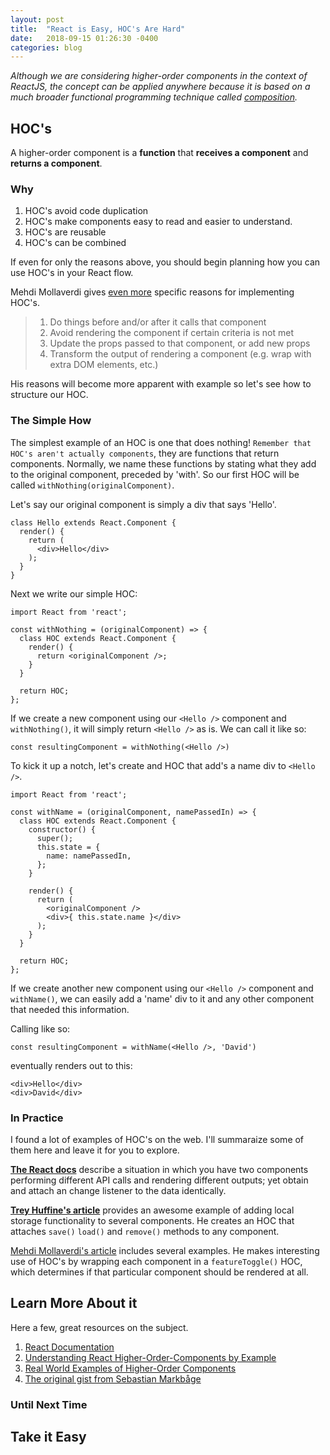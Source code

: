 ```yaml
---
layout: post
title:  "React is Easy, HOC's Are Hard"
date:   2018-09-15 01:26:30 -0400
categories: blog
---
```


*Although we are considering higher-order components in the context of ReactJS, the concept can be applied anywhere because it is based on a much broader functional programming technique called  [composition](https://hackernoon.com/functional-programming-paradigms-in-modern-javascript-function-composition-109670038859).*

## HOC's
A higher-order component is a **function** that **receives a component** and **returns a component**.

### Why
1. HOC's avoid code duplication
2. HOC's make components easy to read and easier to understand.
3. HOC's are reusable
4. HOC's can be combined

If even for only the reasons above, you should begin planning how you can use HOC's in your React flow.

Mehdi Mollaverdi gives [even more](http://rea.tech/reactjs-real-world-examples-of-higher-order-components/) specific reasons for implementing HOC's.


> 1. Do things before and/or after it calls that component
> 2. Avoid rendering the component if certain criteria is not met
> 3. Update the props passed to that component, or add new props
> 4. Transform the output of rendering a component (e.g. wrap with extra DOM elements, etc.)

His reasons will become more apparent with example so let's see how to structure our HOC.

### The Simple How
The simplest example of an HOC is one that does nothing! `Remember that HOC's aren't actually components`, they are functions that return components. Normally, we name these functions by stating what they add to the original component, preceded by 'with'. So our first HOC will be called `withNothing(originalComponent)`.

Let's say our original component is simply a div that says 'Hello'.
```
class Hello extends React.Component {
  render() {
    return (
      <div>Hello</div>
    );
  }
}
```

Next we write our simple HOC:

```
import React from 'react';

const withNothing = (originalComponent) => {
  class HOC extends React.Component {
    render() {
      return <originalComponent />;
    }
  }

  return HOC;
};
```

If we create a new component using our `<Hello />` component and `withNothing()`, it will simply return `<Hello />` as is. We can call it like so:
```
const resultingComponent = withNothing(<Hello />)
```

To kick it up a notch, let's create and HOC that add's a name div to `<Hello />`.

```
import React from 'react';

const withName = (originalComponent, namePassedIn) => {
  class HOC extends React.Component {
    constructor() {
      super();
      this.state = {
        name: namePassedIn,
      };
    }

    render() {
      return (
        <originalComponent />
        <div>{ this.state.name }</div>
      );
    }
  }

  return HOC;
};
```

If we create another new component using our `<Hello />` component and `withName()`, we can easily add a 'name' div to it and any other component that needed this information.

Calling like so:
```
const resultingComponent = withName(<Hello />, 'David')
```
eventually renders out to this:
```
<div>Hello</div>
<div>David</div>
```

### In Practice
I found a lot of examples of HOC's on the web. I'll summaraize some of them here and leave it for you to explore.

[**The React docs**](https://reactjs.org/docs/higher-order-components.html) describe a situation in which you have two components performing different API calls and rendering different outputs; yet  obtain and attach an change listener to the data identically.

[**Trey Huffine's article**](https://levelup.gitconnected.com/understanding-react-higher-order-components-by-example-95e8c47c8006) provides an awesome example of adding local storage functionality to several components. He creates an HOC that attaches `save()` `load()` and `remove()` methods to any component.

[Mehdi Mollaverdi's article](http://rea.tech/reactjs-real-world-examples-of-higher-order-components/) includes several examples. He makes interesting use of HOC's by wrapping each component in a `featureToggle()` HOC, which determines if that particular component should be rendered at all.

## Learn More About it
Here a few, great resources on the subject.

1. [React Documentation](https://reactjs.org/docs/higher-order-components.html)
2. [Understanding React Higher-Order-Components by Example](https://levelup.gitconnected.com/understanding-react-higher-order-components-by-example-95e8c47c8006)
3. [Real World Examples of Higher-Order Components](http://rea.tech/reactjs-real-world-examples-of-higher-order-components/)
4. [The original gist from Sebastian Markbåge](https://gist.github.com/sebmarkbage/ef0bf1f338a7182b6775)

### Until Next Time

## Take it Easy
